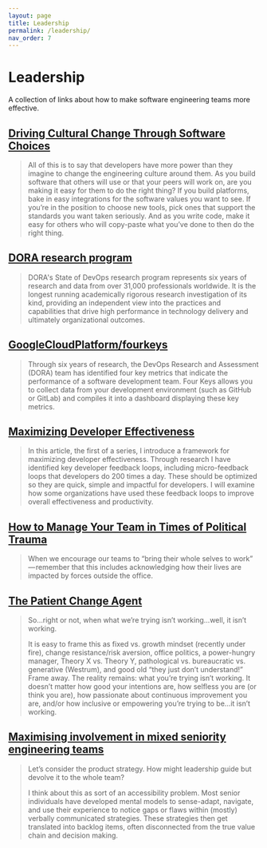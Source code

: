 ```yaml
---
layout: page
title: Leadership
permalink: /leadership/
nav_order: 7
---
```


# Leadership

A collection of links about how to make software engineering teams more effective.

## [Driving Cultural Change Through Software Choices](https://skamille.medium.com/driving-cultural-change-through-software-choices-bf69d2db6539)

> All of this is to say that developers have more power than they imagine to change the engineering culture around them. As you build software that others will use or that your peers will work on, are you making it easy for them to do the right thing? If you build platforms, bake in easy integrations for the software values you want to see. If you’re in the position to choose new tools, pick ones that support the standards you want taken seriously. And as you write code, make it easy for others who will copy-paste what you’ve done to then do the right thing.

## [DORA research program](https://www.devops-research.com/research.html)

> DORA's State of DevOps research program represents six years of research and data from over 31,000 professionals worldwide. It is the longest running academically rigorous research investigation of its kind, providing an independent view into the practices and capabilities that drive high performance in technology delivery and ultimately organizational outcomes.

## [GoogleCloudPlatform/fourkeys](https://github.com/GoogleCloudPlatform/fourkeys)

> Through six years of research, the DevOps Research and Assessment (DORA) team has identified four key metrics that indicate the performance of a software development team. Four Keys allows you to collect data from your development environment (such as GitHub or GitLab) and compiles it into a dashboard displaying these key metrics.

## [Maximizing Developer Effectiveness](https://martinfowler.com/articles/developer-effectiveness.html)

> In this article, the first of a series, I introduce a framework for maximizing developer effectiveness. Through research I have identified key developer feedback loops, including micro-feedback loops that developers do 200 times a day. These should be optimized so they are quick, simple and impactful for developers. I will examine how some organizations have used these feedback loops to improve overall effectiveness and productivity.

## [How to Manage Your Team in Times of Political Trauma](https://medium.com/awaken-blog/managing-teams-in-times-of-political-trauma-what-to-do-what-to-say-to-boost-psychological-safety-b5782969d6fa)

> When we encourage our teams to “bring their whole selves to work” — remember that this includes acknowledging how their lives are impacted by forces outside the office.

## [The Patient Change Agent](https://medium.com/hackernoon/the-patient-change-agent-fd8548f04777)

> So…right or not, when what we’re trying isn’t working…well, it isn’t working.
>
> It is easy to frame this as fixed vs. growth mindset (recently under fire), change resistance/risk aversion, office politics, a power-hungry manager, Theory X vs. Theory Y, pathological vs. bureaucratic vs. generative (Westrum), and good old “they just don’t understand!” Frame away. The reality remains: what you’re trying isn’t working. It doesn’t matter how good your intentions are, how selfless you are (or think you are), how passionate about continuous improvement you are, and/or how inclusive or empowering you’re trying to be…it isn’t working.

## [Maximising involvement in mixed seniority engineering teams](https://craigbass.uk/my-blog/maximising-involvement-in-mixed-seniority-engineering-teams)

> Let’s consider the product strategy. How might leadership guide but devolve it to the whole team?
>
> I think about this as sort of an accessibility problem. Most senior individuals have developed mental models to sense-adapt, navigate, and use their experience to notice gaps or flaws within (mostly) verbally communicated strategies. These strategies then get translated into backlog items, often disconnected from the true value chain and decision making.
